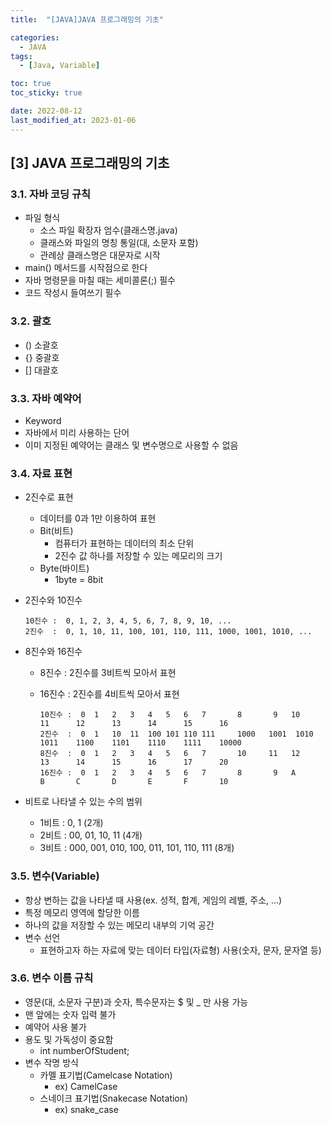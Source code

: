 ```yaml
---
title:  "[JAVA]JAVA 프로그래밍의 기초" 

categories:
  - JAVA
tags:
  - [Java, Variable]

toc: true
toc_sticky: true

date: 2022-08-12
last_modified_at: 2023-01-06
---
```

[3] JAVA 프로그래밍의 기초
----
### 3.1. 자바 코딩 규칙

- 파일 형식
  - 소스 파일 확장자 엄수(클래스명.java)
  - 클래스와 파일의 명칭 통일(대, 소문자 포함)
  - 관례상 클래스명은 대문자로 시작
- main() 메서드를 시작점으로 한다
- 자바 명령문을 마칠 때는 세미콜론(;) 필수
- 코드 작성시 들여쓰기 필수

### 3.2. 괄호

- ()  소괄호
- {}  중괄호
- []  대괄호

### 3.3. 자바 예약어

- Keyword
- 자바에서 미리 사용하는 단어
- 이미 지정된 예약어는 클래스 및 변수명으로 사용할 수 없음

### 3.4. 자료 표현

- 2진수로 표현
  - 데이터를 0과 1만 이용하여 표현
  - Bit(비트)
    - 컴퓨터가 표현하는 데이터의 최소 단위
    - 2진수 값 하나를 저장할 수 있는 메모리의 크기 
  - Byte(바이트)
    - 1byte = 8bit

- 2진수와 10진수

    ```
    10진수 :  0, 1, 2, 3, 4, 5, 6, 7, 8, 9, 10, ...
    2진수  :  0, 1, 10, 11, 100, 101, 110, 111, 1000, 1001, 1010, ...
    ```

- 8진수와 16진수
  - 8진수 : 2진수를 3비트씩 모아서 표현
  - 16진수 : 2진수를 4비트씩 모아서 표현  

    ```
    10진수 :  0  1   2   3   4   5   6   7       8       9   10      11      12      13      14      15      16
    2진수  :  0  1   10  11  100 101 110 111     1000   1001  1010   1011    1100    1101    1110    1111    10000
    8진수  :  0  1   2   3   4   5   6   7       10     11   12      13      14      15      16      17      20
    16진수 :  0  1   2   3   4   5   6   7       8       9   A       B       C       D       E       F       10
    ```

- 비트로 나타낼 수 있는 수의 범위
  - 1비트 : 0, 1 (2개)
  - 2비트 : 00, 01, 10, 11 (4개)
  - 3비트 : 000, 001, 010, 100, 011, 101, 110, 111 (8개)

### 3.5. 변수(Variable)

- 항상 변하는 값을 나타낼 때 사용(ex. 성적, 합계, 게임의 레벨, 주소, ...)
- 특정 메모리 영역에 할당한 이름
- 하나의 값을 저장할 수 있는 메모리 내부의 기억 공간
- 변수 선언
  - 표현하고자 하는 자료에 맞는 데이터 타입(자료형) 사용(숫자, 문자, 문자열 등)


### 3.6. 변수 이름 규칙

- 영문(대, 소문자 구분)과 숫자, 특수문자는 $ 및 _ 만 사용 가능
- 맨 앞에는 숫자 입력 불가
- 예약어 사용 불가
- 용도 및 가독성이 중요함
  - int numberOfStudent;
- 변수 작명 방식
  - 카멜 표기법(Camelcase Notation)
    - ex) CamelCase
  - 스네이크 표기법(Snakecase Notation)
    - ex) snake_case